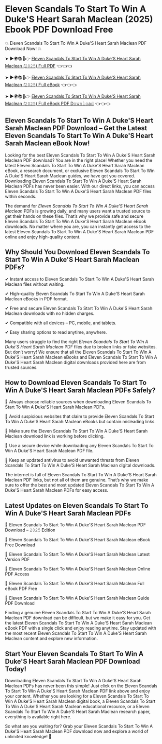 # Eleven Scandals To Start To Win A Duke'S Heart Sarah Maclean (2025) Ebook PDF Download Free

💥 Eleven Scandals To Start To Win A Duke'S Heart Sarah Maclean PDF Download Now! 💥

➤ ►🌍📚📱👉 [Eleven Scandals To Start To Win A Duke'S Heart Sarah Maclean (𝟸𝟶𝟸𝟻) F𝚞ll PDF](https://getpdf.xyz/eleven-scandals-to-start-to-win-a-dukes-heart-sarah-maclean) 👈👈👈


➤ ►🌍📚📱👉 [Eleven Scandals To Start To Win A Duke'S Heart Sarah Maclean (𝟸𝟶𝟸𝟻) F𝚞ll eBook](https://getpdf.xyz/eleven-scandals-to-start-to-win-a-dukes-heart-sarah-maclean) 👈👈👈


➤ ►🌍📚📱👉 [Eleven Scandals To Start To Win A Duke'S Heart Sarah Maclean (𝟸𝟶𝟸𝟻) F𝚞ll eBook PDF D𝚘𝚠𝚗𝚕𝚘a𝚍](https://getpdf.xyz/eleven-scandals-to-start-to-win-a-dukes-heart-sarah-maclean) 👈👈👈


## Eleven Scandals To Start To Win A Duke'S Heart Sarah Maclean PDF Download – Get the Latest Eleven Scandals To Start To Win A Duke'S Heart Sarah Maclean eBook Now!

Looking for the best Eleven Scandals To Start To Win A Duke'S Heart Sarah Maclean PDF download? You are in the right place! Whether you need the latest Eleven Scandals To Start To Win A Duke'S Heart Sarah Maclean eBook, a research document, or exclusive Eleven Scandals To Start To Win A Duke'S Heart Sarah Maclean guides, we have got you covered. Downloading Eleven Scandals To Start To Win A Duke'S Heart Sarah Maclean PDFs has never been easier. With our direct links, you can access Eleven Scandals To Start To Win A Duke'S Heart Sarah Maclean PDF files within seconds.

The demand for *Eleven Scandals To Start To Win A Duke'S Heart Sarah Maclean* PDFs is growing daily, and many users want a trusted source to get their hands on these files. That’s why we provide safe and secure Eleven Scandals To Start To Win A Duke'S Heart Sarah Maclean eBook downloads. No matter where you are, you can instantly get access to the latest Eleven Scandals To Start To Win A Duke'S Heart Sarah Maclean PDF online and enjoy high-quality content.

## Why Should You Download Eleven Scandals To Start To Win A Duke'S Heart Sarah Maclean PDFs?

✔ Instant access to Eleven Scandals To Start To Win A Duke'S Heart Sarah Maclean files without waiting.

✔ High-quality Eleven Scandals To Start To Win A Duke'S Heart Sarah Maclean eBooks in PDF format.

✔ Free and secure Eleven Scandals To Start To Win A Duke'S Heart Sarah Maclean downloads with no hidden charges.

✔ Compatible with all devices – PC, mobile, and tablets.

✔ Easy sharing options to read anytime, anywhere.

Many users struggle to find the right *Eleven Scandals To Start To Win A Duke'S Heart Sarah Maclean* PDF files due to broken links or fake websites. But don’t worry! We ensure that all the Eleven Scandals To Start To Win A Duke'S Heart Sarah Maclean eBooks and Eleven Scandals To Start To Win A Duke'S Heart Sarah Maclean digital downloads provided here are from trusted sources.

## How to Download Eleven Scandals To Start To Win A Duke'S Heart Sarah Maclean PDFs Safely?

📌 Always choose reliable sources when downloading Eleven Scandals To Start To Win A Duke'S Heart Sarah Maclean PDFs.

📌 Avoid suspicious websites that claim to provide Eleven Scandals To Start To Win A Duke'S Heart Sarah Maclean eBooks but contain misleading links.

📌 Make sure the Eleven Scandals To Start To Win A Duke'S Heart Sarah Maclean download link is working before clicking.

📌 Use a secure device while downloading any Eleven Scandals To Start To Win A Duke'S Heart Sarah Maclean PDF file.

📌 Keep an updated antivirus to avoid unwanted threats from Eleven Scandals To Start To Win A Duke'S Heart Sarah Maclean digital downloads.

The internet is full of Eleven Scandals To Start To Win A Duke'S Heart Sarah Maclean PDF links, but not all of them are genuine. That’s why we make sure to offer the best and most updated Eleven Scandals To Start To Win A Duke'S Heart Sarah Maclean PDFs for easy access.

## Latest Updates on Eleven Scandals To Start To Win A Duke'S Heart Sarah Maclean PDFs

🔹 Eleven Scandals To Start To Win A Duke'S Heart Sarah Maclean PDF Download – 𝟸𝟶𝟸𝟻 Edition

🔹 Eleven Scandals To Start To Win A Duke'S Heart Sarah Maclean eBook Free Download

🔹 Eleven Scandals To Start To Win A Duke'S Heart Sarah Maclean Latest Version PDF

🔹 Eleven Scandals To Start To Win A Duke'S Heart Sarah Maclean Online PDF Access

🔹 Eleven Scandals To Start To Win A Duke'S Heart Sarah Maclean Full eBook PDF Free

🔹 Eleven Scandals To Start To Win A Duke'S Heart Sarah Maclean Guide PDF Download

Finding a genuine Eleven Scandals To Start To Win A Duke'S Heart Sarah Maclean PDF download can be difficult, but we make it easy for you. Get the latest Eleven Scandals To Start To Win A Duke'S Heart Sarah Maclean eBook PDF with a single click and enjoy reading anytime. Stay updated with the most recent Eleven Scandals To Start To Win A Duke'S Heart Sarah Maclean content and explore new information.

## Start Your Eleven Scandals To Start To Win A Duke'S Heart Sarah Maclean PDF Download Today!

Downloading Eleven Scandals To Start To Win A Duke'S Heart Sarah Maclean PDFs has never been this simple! Just click on the Eleven Scandals To Start To Win A Duke'S Heart Sarah Maclean PDF link above and enjoy your content. Whether you are looking for a Eleven Scandals To Start To Win A Duke'S Heart Sarah Maclean digital book, a Eleven Scandals To Start To Win A Duke'S Heart Sarah Maclean educational resource, or a Eleven Scandals To Start To Win A Duke'S Heart Sarah Maclean research paper, everything is available right here.

So what are you waiting for? Grab your Eleven Scandals To Start To Win A Duke'S Heart Sarah Maclean PDF download now and explore a world of unlimited knowledge! 🚀